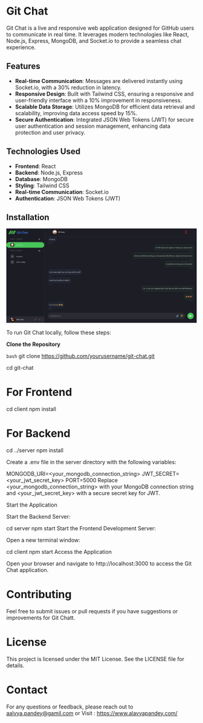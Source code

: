 
# Git Chat

Git Chat is a live and responsive web application designed for GitHub users to communicate in real time. It leverages modern technologies like React, Node.js, Express, MongoDB, and Socket.io to provide a seamless chat experience.

## Features

- **Real-time Communication**: Messages are delivered instantly using Socket.io, with a 30% reduction in latency.
- **Responsive Design**: Built with Tailwind CSS, ensuring a responsive and user-friendly interface with a 10% improvement in responsiveness.
- **Scalable Data Storage**: Utilizes MongoDB for efficient data retrieval and scalability, improving data access speed by 15%.
- **Secure Authentication**: Integrated JSON Web Tokens (JWT) for secure user authentication and session management, enhancing data protection and user privacy.

## Technologies Used

- **Frontend**: React
- **Backend**: Node.js, Express
- **Database**: MongoDB
- **Styling**: Tailwind CSS
- **Real-time Communication**: Socket.io
- **Authentication**: JSON Web Tokens (JWT)

## Installation

![ScreenShot](GitChat.png)

To run Git Chat locally, follow these steps:

 **Clone the Repository**

   ```bash```
   git clone https://github.com/yourusername/git-chat.git

   cd git-chat
   # For Frontend 
  cd client
  npm install

   # For Backend 
   cd ../server
   npm install
   
   
   Create a .env file in the server directory with the following variables:
   
   MONGODB_URI=<your_mongodb_connection_string>
   JWT_SECRET=<your_jwt_secret_key>
   PORT=5000
   Replace <your_mongodb_connection_string> with your MongoDB connection string and <your_jwt_secret_key> with a secure secret key for JWT.
   
   Start the Application
   
   Start the Backend Server:
   
   cd server
   npm start
   Start the Frontend Development Server:
   
   Open a new terminal window:
   
   cd client
   npm start
   Access the Application
   
   Open your browser and navigate to http://localhost:3000 to access the Git Chat application.

# Contributing
Feel free to submit issues or pull requests if you have suggestions or improvements for Git Chatt.

# License
This project is licensed under the MIT License. See the LICENSE file for details.

# Contact
For any questions or feedback, please reach out to aalvya.pandey@gamil.com or Visit : https://www.alavyapandey.com/
